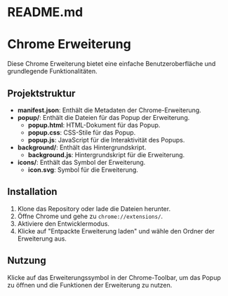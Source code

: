# README.md

# Chrome Erweiterung

Diese Chrome Erweiterung bietet eine einfache Benutzeroberfläche und grundlegende Funktionalitäten. 

## Projektstruktur

- **manifest.json**: Enthält die Metadaten der Chrome-Erweiterung.
- **popup/**: Enthält die Dateien für das Popup der Erweiterung.
  - **popup.html**: HTML-Dokument für das Popup.
  - **popup.css**: CSS-Stile für das Popup.
  - **popup.js**: JavaScript für die Interaktivität des Popups.
- **background/**: Enthält das Hintergrundskript.
  - **background.js**: Hintergrundskript für die Erweiterung.
- **icons/**: Enthält das Symbol der Erweiterung.
  - **icon.svg**: Symbol für die Erweiterung.

## Installation

1. Klone das Repository oder lade die Dateien herunter.
2. Öffne Chrome und gehe zu `chrome://extensions/`.
3. Aktiviere den Entwicklermodus.
4. Klicke auf "Entpackte Erweiterung laden" und wähle den Ordner der Erweiterung aus.

## Nutzung

Klicke auf das Erweiterungssymbol in der Chrome-Toolbar, um das Popup zu öffnen und die Funktionen der Erweiterung zu nutzen.
